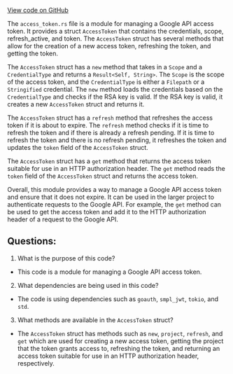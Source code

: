 
[View code on GitHub](https://github.com/solana-labs/solana/blob/master/storage-bigtable/src/access_token.rs)

The `access_token.rs` file is a module for managing a Google API access token. It provides a struct `AccessToken` that contains the credentials, scope, refresh_active, and token. The `AccessToken` struct has several methods that allow for the creation of a new access token, refreshing the token, and getting the token.

The `AccessToken` struct has a `new` method that takes in a `Scope` and a `CredentialType` and returns a `Result<Self, String>`. The `Scope` is the scope of the access token, and the `CredentialType` is either a `Filepath` or a `Stringified` credential. The `new` method loads the credentials based on the `CredentialType` and checks if the RSA key is valid. If the RSA key is valid, it creates a new `AccessToken` struct and returns it.

The `AccessToken` struct has a `refresh` method that refreshes the access token if it is about to expire. The `refresh` method checks if it is time to refresh the token and if there is already a refresh pending. If it is time to refresh the token and there is no refresh pending, it refreshes the token and updates the `token` field of the `AccessToken` struct.

The `AccessToken` struct has a `get` method that returns the access token suitable for use in an HTTP authorization header. The `get` method reads the `token` field of the `AccessToken` struct and returns the access token.

Overall, this module provides a way to manage a Google API access token and ensure that it does not expire. It can be used in the larger project to authenticate requests to the Google API. For example, the `get` method can be used to get the access token and add it to the HTTP authorization header of a request to the Google API.
## Questions: 
 1. What is the purpose of this code?
- This code is a module for managing a Google API access token.

2. What dependencies are being used in this code?
- The code is using dependencies such as `goauth`, `smpl_jwt`, `tokio`, and `std`.

3. What methods are available in the `AccessToken` struct?
- The `AccessToken` struct has methods such as `new`, `project`, `refresh`, and `get` which are used for creating a new access token, getting the project that the token grants access to, refreshing the token, and returning an access token suitable for use in an HTTP authorization header, respectively.